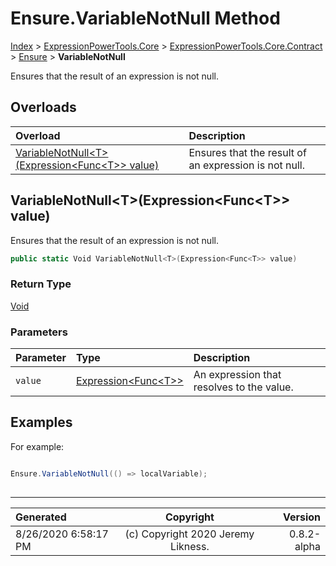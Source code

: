﻿# Ensure.VariableNotNull Method

[Index](../index.md) > [ExpressionPowerTools.Core](ExpressionPowerTools.Core.a.md) > [ExpressionPowerTools.Core.Contract](ExpressionPowerTools.Core.Contract.n.md) > [Ensure](ExpressionPowerTools.Core.Contract.Ensure.cs.md) > **VariableNotNull**

Ensures that the result of an expression is not null.

## Overloads

| Overload | Description |
| :-- | :-- |
| [VariableNotNull&lt;T>(Expression&lt;Func&lt;T>> value)](#variablenotnulltexpressionfunct-value) | Ensures that the result of an expression is not null. |
## VariableNotNull&lt;T>(Expression&lt;Func&lt;T>> value)

Ensures that the result of an expression is not null.

```csharp
public static Void VariableNotNull<T>(Expression<Func<T>> value)
```

### Return Type

 [Void](https://docs.microsoft.com/dotnet/api/system.void) 

### Parameters

| Parameter | Type | Description |
| :-- | :-- | :-- |
| `value` | [Expression&lt;Func&lt;T>>](https://docs.microsoft.com/dotnet/api/system.linq.expressions.expression-1) | An expression that resolves to the value. |


## Examples

For example:

```csharp

Ensure.VariableNotNull(() => localVariable);
            
```


---

| Generated | Copyright | Version |
| :-- | :-: | --: |
| 8/26/2020 6:58:17 PM | (c) Copyright 2020 Jeremy Likness. | 0.8.2-alpha |
